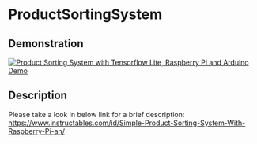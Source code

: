 # ProductSortingSystem

## Demonstration

[![Product Sorting System with Tensorflow Lite, Raspberry Pi and Arduino Demo
](http://img.youtube.com/vi/aNy8OJafm0U/0.jpg)](https://www.youtube.com/watch?v=aNy8OJafm0U "Product Sorting System with Tensorflow Lite, Raspberry Pi and Arduino Demo")

## Description

Please take a look in below link for a brief description:
https://www.instructables.com/id/Simple-Product-Sorting-System-With-Raspberry-Pi-an/
